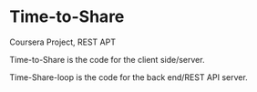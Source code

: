 # Time-to-Share
Coursera Project, REST APT

Time-to-Share is the code for the client side/server.

Time-Share-loop is the code for the back end/REST API server.
